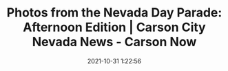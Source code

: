 ---
"title": "Photos from the Nevada Day Parade: Afternoon Edition | Carson City Nevada News - Carson Now"
"date": "2021-10-31 1:22:56"
"feed_name": "GOOGLENEWSMINING"
"feed_website": "https://news.google.com/search?q=mining%2Bincident&hl=en-US&gl=US&ceid=US:en"
"feed_rss": "https://news.google.com/rss/search?q=mining%2Bincident&hl=en-US&gl=US&ceid=US:en"
"link": "https://carsonnow.org/story/10/30/2021/photos-nevada-day-parade-afternoon-edition?page=860"
"source": "{'href': 'https://carsonnow.org', 'title': 'Carson Now'}"
"file": "_posts/2021-1-1-318958097892cdbb5a20c186ae71e4633bf835df.md"
"accident": "0"
"drilling": "0"
"dead": "0"
"injured": "0"
"arrested": "0"
"place": "unknown place"
"where": "unknown site"
"causes": "unknown"
"place_uri": "unknown place"
---